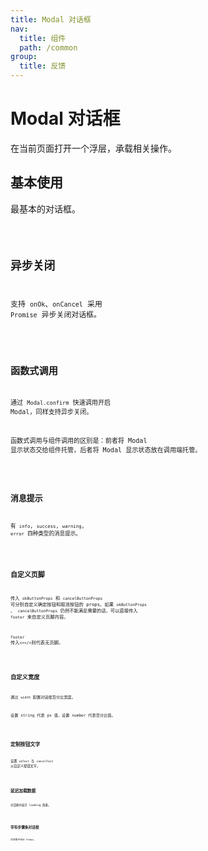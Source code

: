```yaml
---
title: Modal 对话框
nav:
  title: 组件
  path: /common
group:
  title: 反馈
---
```


# Modal 对话框

在当前页面打开一个浮层，承载相关操作。

## 基本使用

最基本的对话框。

<code src="./demos/index1.tsx" />

## 异步关闭

支持 `onOk`、`onCancel` 采用 `Promise` 异步关闭对话框。

<code src="./demos/index2.tsx" />

## 函数式调用

通过 `Modal.confirm` 快速调用开启 Modal，同样支持异步关闭。

函数式调用与组件调用的区别是：前者将 Modal 显示状态交给组件托管，后者将 Modal 显示状态放在调用端托管。

<code src="./demos/index4.tsx" />

## 消息提示

有 `info`, `success`, `warning`, `error` 四种类型的消息提示。

<code src="./demos/index3.tsx" />

## 自定义页脚

传入 `okButtonProps` 和 `cancelButtonProps` 可分别自定义确定按钮和取消按钮的 props。如果 `okButtonProps` 、 `cancelButtonProps` 仍然不能满足需要的话，可以直接传入 `footer` 来自定义页脚内容。

`footer` 传入`<></>`则代表无页脚。

<code src="./demos/index5.tsx" />

## 自定义宽度

通过 `width` 配置对话框百分比宽度。

设置 string 代表 px 值，设置 number 代表百分比值。

<code src="./demos/index9.tsx" />

## 定制按钮文字

设置 `okText` 与 `cancelText` 以自定义按钮文字。

<code src="./demos/index6.tsx" />

## 延迟加载数据

对话框中显示 loading 效果。

<code src="./demos/index7.tsx" />

## 带有步骤条对话框

对话框中显示 Steps。

<code src="./demos/index8.tsx" />

<API />
